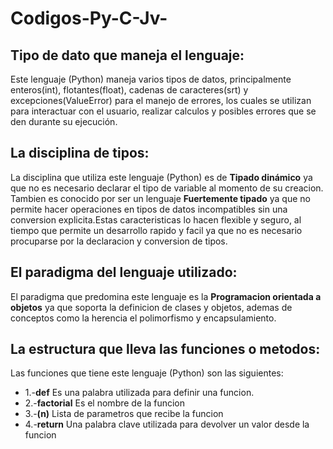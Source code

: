 # Codigos-Py-C-Jv-
## Tipo de dato que maneja el lenguaje:

Este lenguaje (Python) maneja varios tipos de datos, principalmente enteros(int), flotantes(float), cadenas de caracteres(srt) y excepciones(ValueError) para el manejo de errores, los cuales se utilizan para interactuar con el usuario, realizar calculos y posibles errores que se den durante su ejecución.

## La disciplina de tipos:
La disciplina que utiliza este lenguaje (Python) es de __Tipado dinámico__ ya que no es necesario declarar el tipo de variable al momento de su creacion.
Tambien es conocido por ser un lenguaje __Fuertemente tipado__ ya que no permite hacer operaciones en tipos de datos incompatibles sin una conversion explicita.Estas caracteristicas lo hacen flexible y seguro, al tiempo que permite un desarrollo rapido y facil ya que no es necesario procuparse por la declaracion y conversion de tipos.

## El paradigma del lenguaje utilizado:
El paradigma que predomina este lenguaje es la __Programacion orientada a objetos__ ya que soporta la definicion de clases y objetos, ademas de conceptos como la herencia el polimorfismo y encapsulamiento.

## La estructura que lleva las funciones o metodos:
Las funciones que tiene este lenguaje (Python) son las siguientes:
* 1.-__def__ Es una palabra utilizada para definir una funcion.
* 2.-__factorial__ Es el nombre de la funcion
* 3.-__(n)__ Lista de parametros que recibe la funcion 
* 4.-__return__ Una palabra clave utilizada para devolver un valor desde la funcion
